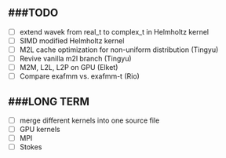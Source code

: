 ###TODO
-------------
- [ ] extend wavek from real_t to complex_t in Helmholtz kernel
- [ ] SIMD modified Helmholtz kernel
- [ ] M2L cache optimization for non-uniform distribution (Tingyu)
- [ ] Revive vanilla m2l branch (Tingyu)
- [ ] M2M, L2L, L2P on GPU (Elket)
- [ ] Compare exafmm vs. exafmm-t (Rio)

###LONG TERM
-------------
- [ ] merge different kernels into one source file
- [ ] GPU kernels
- [ ] MPI
- [ ] Stokes
